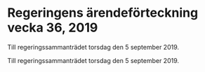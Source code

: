 # Regeringens ärendeförteckning vecka 36, 2019

Till regeringssammanträdet torsdag den 5 september 2019.

Till regeringssammanträdet torsdag den 5 september 2019.

